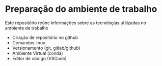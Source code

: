 # Preparação do ambiente de trabalho


Este repositório reúne informações sobre as tecnologias utilizadas no ambiente de trabalho

- Criação de repositório no github
- Comandos linux
- Versionamento (git, gitlab/github)
- Ambiente Virtual (conda)
- Editor de código (VSCode)
